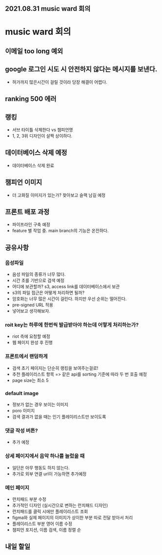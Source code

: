 ## 2021.08.31 music ward 회의 

# music ward 회의

## 이메일 too long 예외

## google 로그인 시도 시 안전하지 않다는 메시지를 보낸다.
 * 허가까지 많은시간이 걸릴 것이라 당장 해결이 어렵다.

## ranking 500 에러

## 랭킹
 * 서브 타이틀 삭제한다 vs 챔피언명
 * 1, 2, 3위 디자인이 살짝 상이하다.

## 데이터베이스 삭제 예정
 * 데이터베이스 삭제 완료

## 챔피언 이미지 
 * 더 고화질 이미지가 있는가? 찾아보고 슬랙 남길 예정

## 프론트 배포 과정
 * 파이프라인 구축 예정 
 * feature 별 작업 중. main branch의 기능은 온전하다.

## 공유사항

### 음성파일
 * 음성 파일의 종류가 너무 많다.
 * 시간 초를 기반으로 검색 예정
 * 어디에 보관할까? s3, access link를 데이터베이스에서 보관
 * s3의 파일 접근은 어떻게 처리하면 될까? 
 * 암호화는 너무 많은 시간이 걸린다. 하지만 우선 순위는 떨어진다.
 * pre-signed URL 적용
 * 넣어보고 생각해보자.

### roit key는 하루에 한번씩 발급받아야 하는데 어떻게 처리하는가?
 * riot 측에 요청할 예정
 * 웹 페이지 완성 후 진행

### 프론트에서 랜덤하게 
 * 검색 초기 페이지는 단순히 랭킹을 보여주는걸로!
 * 추천 플레이리스트 항목 => 같은 api를 sorting 기준에 따라 두 번 호출 예정
 * page size는 최소 5

### default image
 * 정보가 없는 경우 보이는 이미지
 * poro 이미지
 * 검색 결과가 없을 때는 인기 플레이리스트만 보이도록

### 댓글 작성 버튼?
 * 추가 예정

### 상세 페이지에서 음악 하나를 눌렀을 때
 * 일단은 아무 행동도 하지 않는다.
 * 추가로 외부 연결 url이 가능하면 추가예정

### 메인 페이지
 * 런치패드 부분 수정
 * 추가적인 디자인 (실시간으로 변하는 런치패드 디자인)
 * 런치패드를 클릭 시에만 플레이리스트 조회
 * figma와 실제 페이지의 이미지가 상이한 부분 따로 전달 받아서 처리
 * 플레이리스트 부분 영어 이름 수정
 * 챔피언 포지션, 이름 검색, 이름 정렬 순

## 내일 할일